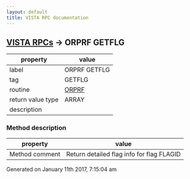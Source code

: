 ```yaml
---
layout: default
title: VISTA RPC documentation
---
```




## [VISTA RPCs](TableOfContent.md) &#8594; ORPRF GETFLG 

 property | value 
--- | --- 
 label | ORPRF GETFLG
 tag | GETFLG
 routine | [ORPRF](http://code.osehra.org/dox/Routine_ORPRF_source.html)
 return value type | ARRAY
 description | 


### Method description

 property | value 
--- | --- 
 Method comment | Return detailed flag info for flag FLAGID




 Generated on January 11th 2017, 7:15:04 am